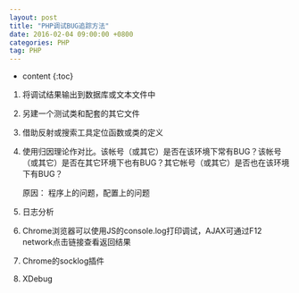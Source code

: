 ```yaml
---
layout: post
title: "PHP调试BUG追踪方法"
date: 2016-02-04 09:00:00 +0800 
categories: PHP
tag: PHP
---
```

* content
{:toc}

1. 将调试结果输出到数据库或文本文件中

2. 另建一个测试类和配套的其它文件

3. 借助反射或搜索工具定位函数或类的定义

4. 使用归因理论作对比。该帐号（或其它）是否在该环境下常有BUG？该帐号（或其它）是否在其它环境下也有BUG？其它帐号（或其它）是否也在该环境下有BUG？  
     
     原因： 程序上的问题，配置上的问题

5. 日志分析

6. Chrome浏览器可以使用JS的console.log打印调试，AJAX可通过F12 network点击链接查看返回结果
 
7. Chrome的socklog插件

8. XDebug